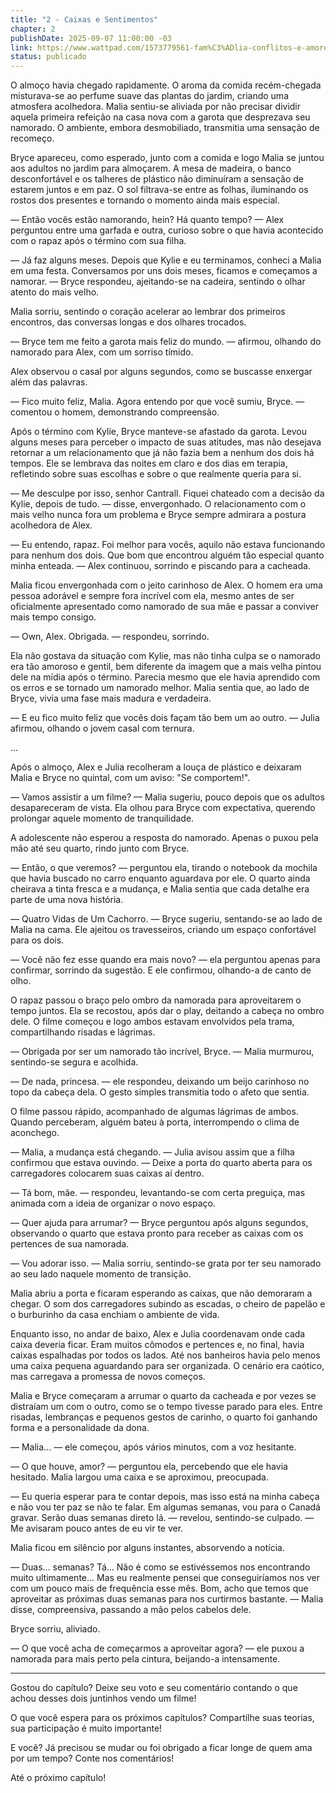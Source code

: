 ```yaml
---
title: "2 - Caixas e Sentimentos"
chapter: 2
publishDate: 2025-09-07 11:00:00 -03
link: https://www.wattpad.com/1573779561-fam%C3%ADlia-conflitos-e-amores-2-caixas-e-sentimentos
status: publicado
---
```


O almoço havia chegado rapidamente. O aroma da comida recém-chegada misturava-se ao perfume suave das plantas do jardim, criando uma atmosfera acolhedora. Malia sentiu-se aliviada por não precisar dividir aquela primeira refeição na casa nova com a garota que desprezava seu namorado. O ambiente, embora desmobiliado, transmitia uma sensação de recomeço.

Bryce apareceu, como esperado, junto com a comida e logo Malia se juntou aos adultos no jardim para almoçarem. A mesa de madeira, o banco desconfortável e os talheres de plástico não diminuíram a sensação de estarem juntos e em paz. O sol filtrava-se entre as folhas, iluminando os rostos dos presentes e tornando o momento ainda mais especial.

— Então vocês estão namorando, hein? Há quanto tempo? — Alex perguntou entre uma garfada e outra, curioso sobre o que havia acontecido com o rapaz após o término com sua filha.

— Já faz alguns meses. Depois que Kylie e eu terminamos, conheci a Malia em uma festa. Conversamos por uns dois meses, ficamos e começamos a namorar. — Bryce respondeu, ajeitando-se na cadeira, sentindo o olhar atento do mais velho.

Malia sorriu, sentindo o coração acelerar ao lembrar dos primeiros encontros, das conversas longas e dos olhares trocados.

— Bryce tem me feito a garota mais feliz do mundo. — afirmou, olhando do namorado para Alex, com um sorriso tímido.

Alex observou o casal por alguns segundos, como se buscasse enxergar além das palavras.

— Fico muito feliz, Malia. Agora entendo por que você sumiu, Bryce. — comentou o homem, demonstrando compreensão.

Após o término com Kylie, Bryce manteve-se afastado da garota. Levou alguns meses para perceber o impacto de suas atitudes, mas não desejava retornar a um relacionamento que já não fazia bem a nenhum dos dois há tempos. Ele se lembrava das noites em claro e dos dias em terapia, refletindo sobre suas escolhas e sobre o que realmente queria para si.

— Me desculpe por isso, senhor Cantrall. Fiquei chateado com a decisão da Kylie, depois de tudo. — disse, envergonhado. O relacionamento com o mais velho nunca fora um problema e Bryce sempre admirara a postura acolhedora de Alex.

— Eu entendo, rapaz. Foi melhor para vocês, aquilo não estava funcionando para nenhum dos dois. Que bom que encontrou alguém tão especial quanto minha enteada. — Alex continuou, sorrindo e piscando para a cacheada.

Malia ficou envergonhada com o jeito carinhoso de Alex. O homem era uma pessoa adorável e sempre fora incrível com ela, mesmo antes de ser oficialmente apresentado como namorado de sua mãe e passar a conviver mais tempo consigo.

— Own, Alex. Obrigada. — respondeu, sorrindo.

Ela não gostava da situação com Kylie, mas não tinha culpa se o namorado era tão amoroso e gentil, bem diferente da imagem que a mais velha pintou dele na mídia após o término. Parecia mesmo que ele havia aprendido com os erros e se tornado um namorado melhor. Malia sentia que, ao lado de Bryce, vivia uma fase mais madura e verdadeira.

— E eu fico muito feliz que vocês dois façam tão bem um ao outro. — Julia afirmou, olhando o jovem casal com ternura.

...

Após o almoço, Alex e Julia recolheram a louça de plástico e deixaram Malia e Bryce no quintal, com um aviso: "Se comportem!".

— Vamos assistir a um filme? — Malia sugeriu, pouco depois que os adultos desapareceram de vista. Ela olhou para Bryce com expectativa, querendo prolongar aquele momento de tranquilidade.

A adolescente não esperou a resposta do namorado. Apenas o puxou pela mão até seu quarto, rindo junto com Bryce.

— Então, o que veremos? — perguntou ela, tirando o notebook da mochila que havia buscado no carro enquanto aguardava por ele. O quarto ainda cheirava a tinta fresca e a mudança, e Malia sentia que cada detalhe era parte de uma nova história.

— Quatro Vidas de Um Cachorro. — Bryce sugeriu, sentando-se ao lado de Malia na cama. Ele ajeitou os travesseiros, criando um espaço confortável para os dois.

— Você não fez esse quando era mais novo? — ela perguntou apenas para confirmar, sorrindo da sugestão. E ele confirmou, olhando-a de canto de olho.

O rapaz passou o braço pelo ombro da namorada para aproveitarem o tempo juntos. Ela se recostou, após dar o play, deitando a cabeça no ombro dele. O filme começou e logo ambos estavam envolvidos pela trama, compartilhando risadas e lágrimas.

— Obrigada por ser um namorado tão incrível, Bryce. — Malia murmurou, sentindo-se segura e acolhida.

— De nada, princesa. — ele respondeu, deixando um beijo carinhoso no topo da cabeça dela. O gesto simples transmitia todo o afeto que sentia.

O filme passou rápido, acompanhado de algumas lágrimas de ambos. Quando perceberam, alguém bateu à porta, interrompendo o clima de aconchego.

— Malia, a mudança está chegando. — Julia avisou assim que a filha confirmou que estava ouvindo. — Deixe a porta do quarto aberta para os carregadores colocarem suas caixas aí dentro.

— Tá bom, mãe. — respondeu, levantando-se com certa preguiça, mas animada com a ideia de organizar o novo espaço.

— Quer ajuda para arrumar? — Bryce perguntou após alguns segundos, observando o quarto que estava pronto para receber as caixas com os pertences de sua namorada.

— Vou adorar isso. — Malia sorriu, sentindo-se grata por ter seu namorado ao seu lado naquele momento de transição.

Malia abriu a porta e ficaram esperando as caixas, que não demoraram a chegar. O som dos carregadores subindo as escadas, o cheiro de papelão e o burburinho da casa enchiam o ambiente de vida.

Enquanto isso, no andar de baixo, Alex e Julia coordenavam onde cada caixa deveria ficar. Eram muitos cômodos e pertences e, no final, havia caixas espalhadas por todos os lados. Até nos banheiros havia pelo menos uma caixa pequena aguardando para ser organizada. O cenário era caótico, mas carregava a promessa de novos começos.

Malia e Bryce começaram a arrumar o quarto da cacheada e por vezes se distraíam um com o outro, como se o tempo tivesse parado para eles. Entre risadas, lembranças e pequenos gestos de carinho, o quarto foi ganhando forma e a personalidade da dona.

— Malia... — ele começou, após vários minutos, com a voz hesitante.

— O que houve, amor? — perguntou ela, percebendo que ele havia hesitado. Malia largou uma caixa e se aproximou, preocupada.

— Eu queria esperar para te contar depois, mas isso está na minha cabeça e não vou ter paz se não te falar. Em algumas semanas, vou para o Canadá gravar. Serão duas semanas direto lá. — revelou, sentindo-se culpado. — Me avisaram pouco antes de eu vir te ver.

Malia ficou em silêncio por alguns instantes, absorvendo a notícia.

— Duas... semanas? Tá... Não é como se estivéssemos nos encontrando muito ultimamente... Mas eu realmente pensei que conseguiríamos nos ver com um pouco mais de frequência esse mês. Bom, acho que temos que aproveitar as próximas duas semanas para nos curtirmos bastante. — Malia disse, compreensiva, passando a mão pelos cabelos dele.

Bryce sorriu, aliviado.

— O que você acha de começarmos a aproveitar agora? — ele puxou a namorada para mais perto pela cintura, beijando-a intensamente.

---

Gostou do capítulo? Deixe seu voto e seu comentário contando o que achou desses dois juntinhos vendo um filme!

O que você espera para os próximos capítulos? Compartilhe suas teorias, sua participação é muito importante!

E você? Já precisou se mudar ou foi obrigado a ficar longe de quem ama por um tempo? Conte nos comentários!

Até o próximo capítulo!
